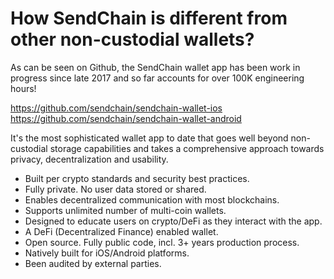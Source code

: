 # How SendChain is different from other non-custodial wallets?

As can be seen on Github, the SendChain wallet app has been work in progress since late 2017 and so far accounts for over 100K engineering hours!

https://github.com/sendchain/sendchain-wallet-ios
https://github.com/sendchain/sendchain-wallet-android

It's the most sophisticated wallet app to date that goes well beyond non-custodial storage capabilities and takes a comprehensive approach towards privacy, decentralization and usability.

- Built per crypto standards and security best practices.
- Fully private. No user data stored or shared.
- Enables decentralized communication with most blockchains.
- Supports unlimited number of multi-coin wallets.
- Designed to educate users on crypto/DeFi as they interact with the app.
- A DeFi (Decentralized Finance) enabled wallet.
- Open source. Fully public code, incl. 3+ years production process.
- Natively built for iOS/Android platforms.
- Been audited by external parties.
